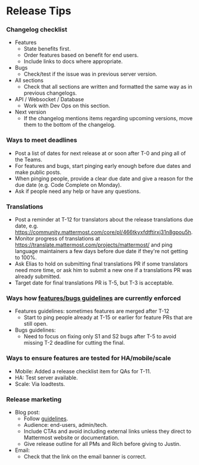 # Release Tips

### Changelog checklist
 
 - Features
   - State benefits first.
   - Order features based on benefit for end users.
   - Include links to docs where appropriate.
 - Bugs
   - Check/test if the issue was in previous server version.
 - All sections
   - Check that all sections are written and formatted the same way as in previous changelogs.
 - API / Websocket / Database
   - Work with Dev Ops on this section.
 - Next version
   - If the changelog mentions items regarding upcoming versions, move them to the bottom of the changelog.
   
### Ways to meet deadlines

 - Post a list of dates for next release at or soon after T-0 and ping all of the Teams.
 - For features and bugs, start pinging early enough before due dates and make public posts.
 - When pinging people, provide a clear due date and give a reason for the due date (e.g. Code Complete on Monday).
 - Ask if people need any help or have any questions.
 
### Translations

 - Post a reminder at T-12 for translators about the release translations due date, e.g. https://community.mattermost.com/core/pl/466tkyxfdtftirxj31n8gpou5h.
 - Monitor progress of translations at https://translate.mattermost.com/projects/mattermost/ and ping language maintainers a few days before due date if they're 
not getting to 100%.
 - Ask Elias to hold on submitting final translations PR if some translators need more time, or ask him to submit a new one if a translations PR was already submitted.
 - Target date for final translations PR is T-5, but T-3 is acceptable.

### Ways how [features/bugs guidelines](https://docs.google.com/document/d/1QxB_A1qkEJBKAvQpRa7JiSQLZhwg6HAEajNRNa7ldGg/edit) are currently enforced

 - Features guidelines: sometimes features are merged after T-12
    - Start to ping people already at T-15 or earlier for feature PRs that are still open.
 - Bugs guidelines:
   - Need to focus on fixing only S1 and S2 bugs after T-5 to avoid missing T-2 deadline for cutting the final.
   
### Ways to ensure features are tested for HA/mobile/scale

 - Mobile: Added a release checklist item for QAs for T-11.
 - HA: Test server available.
 - Scale: Via loadtests.

### Release marketing

 - Blog post:
    - Follow [guidelines](https://docs.mattermost.com/process/marketing-guidelines.html#guidelines-for-release-announcements).
    - Audience: end-users, admin/tech.
    - Include CTAs and avoid including external links unless they direct to Mattermost website or documentation.
    - Give release outline for all PMs and Rich before giving to Justin.
  - Email:
    - Check that the link on the email banner is correct.
